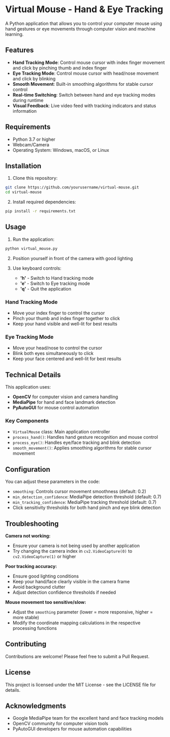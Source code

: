 # Virtual Mouse - Hand & Eye Tracking

A Python application that allows you to control your computer mouse using hand gestures or eye movements through computer vision and machine learning.

## Features

- **Hand Tracking Mode**: Control mouse cursor with index finger movement and click by pinching thumb and index finger
- **Eye Tracking Mode**: Control mouse cursor with head/nose movement and click by blinking
- **Smooth Movement**: Built-in smoothing algorithms for stable cursor control
- **Real-time Switching**: Switch between hand and eye tracking modes during runtime
- **Visual Feedback**: Live video feed with tracking indicators and status information

## Requirements

- Python 3.7 or higher
- Webcam/Camera
- Operating System: Windows, macOS, or Linux

## Installation

1. Clone this repository:
```bash
git clone https://github.com/yourusername/virtual-mouse.git
cd virtual-mouse
```

2. Install required dependencies:
```bash
pip install -r requirements.txt
```

## Usage

1. Run the application:
```bash
python virtual_mouse.py
```

2. Position yourself in front of the camera with good lighting

3. Use keyboard controls:
   - **'h'** - Switch to Hand tracking mode
   - **'e'** - Switch to Eye tracking mode  
   - **'q'** - Quit the application

### Hand Tracking Mode
- Move your index finger to control the cursor
- Pinch your thumb and index finger together to click
- Keep your hand visible and well-lit for best results

### Eye Tracking Mode
- Move your head/nose to control the cursor
- Blink both eyes simultaneously to click
- Keep your face centered and well-lit for best results

## Technical Details

This application uses:
- **OpenCV** for computer vision and camera handling
- **MediaPipe** for hand and face landmark detection
- **PyAutoGUI** for mouse control automation

### Key Components

- `VirtualMouse` class: Main application controller
- `process_hand()`: Handles hand gesture recognition and mouse control
- `process_eye()`: Handles eye/face tracking and blink detection
- `smooth_movement()`: Applies smoothing algorithms for stable cursor movement

## Configuration

You can adjust these parameters in the code:
- `smoothing`: Controls cursor movement smoothness (default: 0.2)
- `min_detection_confidence`: MediaPipe detection threshold (default: 0.7)
- `min_tracking_confidence`: MediaPipe tracking threshold (default: 0.7)
- Click sensitivity thresholds for both hand pinch and eye blink detection

## Troubleshooting

**Camera not working:**
- Ensure your camera is not being used by another application
- Try changing the camera index in `cv2.VideoCapture(0)` to `cv2.VideoCapture(1)` or higher

**Poor tracking accuracy:**
- Ensure good lighting conditions
- Keep your hand/face clearly visible in the camera frame
- Avoid background clutter
- Adjust detection confidence thresholds if needed

**Mouse movement too sensitive/slow:**
- Adjust the `smoothing` parameter (lower = more responsive, higher = more stable)
- Modify the coordinate mapping calculations in the respective processing functions

## Contributing

Contributions are welcome! Please feel free to submit a Pull Request.

## License

This project is licensed under the MIT License - see the LICENSE file for details.

## Acknowledgments

- Google MediaPipe team for the excellent hand and face tracking models
- OpenCV community for computer vision tools
- PyAutoGUI developers for mouse automation capabilities